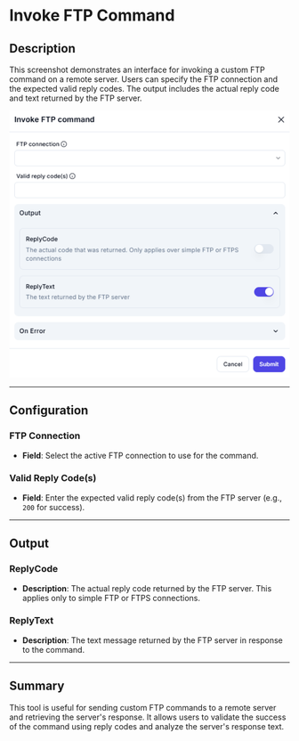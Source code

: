 # Invoke FTP Command

## Description

This screenshot demonstrates an interface for invoking a custom FTP command on a remote server. Users can specify the FTP connection and the expected valid reply codes. The output includes the actual reply code and text returned by the FTP server.

![alt text](invoke-ftp-command-1.png)

---

## Configuration

### FTP Connection

- **Field**: Select the active FTP connection to use for the command.

### Valid Reply Code(s)

- **Field**: Enter the expected valid reply code(s) from the FTP server (e.g., `200` for success).

---

## Output

### ReplyCode

- **Description**: The actual reply code returned by the FTP server. This applies only to simple FTP or FTPS connections.

### ReplyText

- **Description**: The text message returned by the FTP server in response to the command.

---

## Summary

This tool is useful for sending custom FTP commands to a remote server and retrieving the server's response. It allows users to validate the success of the command using reply codes and analyze the server's response text.
